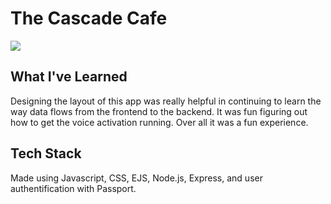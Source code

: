 # The Cascade Cafe
<img src="netflix.png">

## What I've Learned
Designing the layout of this app was really helpful in continuing to learn the way data flows from the frontend to the backend. It was fun figuring out how to get the voice activation running. Over all it was a fun experience. 

## Tech Stack
Made using Javascript, CSS, EJS, Node.js, Express, and user authentification with Passport.
